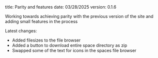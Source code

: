 title: Parity and features
date: 03/28/2025
version: 0.1.6

Working towards achieving parity with the previous version of the site and adding small features in the process

Latest changes:

- Added filesizes to the file browser
- Added a button to download entire space directory as zip
- Swapped some of the text for icons in the spaces file browser